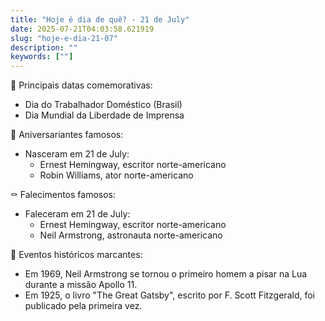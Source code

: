 ```yaml
---
title: "Hoje é dia de quê? - 21 de July"
date: 2025-07-21T04:03:58.621919
slug: "hoje-e-dia-21-07"
description: ""
keywords: [""]
---
```


🎉 Principais datas comemorativas:

- Dia do Trabalhador Doméstico (Brasil)
- Dia Mundial da Liberdade de Imprensa

🎂 Aniversariantes famosos:

- Nasceram em 21 de July:
  - Ernest Hemingway, escritor norte-americano
  - Robin Williams, ator norte-americano

⚰️ Falecimentos famosos:

- Faleceram em 21 de July:
  - Ernest Hemingway, escritor norte-americano
  - Neil Armstrong, astronauta norte-americano

📰 Eventos históricos marcantes:

- Em 1969, Neil Armstrong se tornou o primeiro homem a pisar na Lua durante a missão Apollo 11.
- Em 1925, o livro "The Great Gatsby", escrito por F. Scott Fitzgerald, foi publicado pela primeira vez.